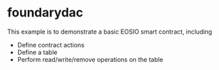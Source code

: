 # foundarydac

This example is to demonstrate a basic EOSIO smart contract, including

- Define contract actions
- Define a table
- Perform read/write/remove operations on the table
